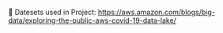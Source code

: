 :paperclip: Datesets used in Project: https://aws.amazon.com/blogs/big-data/exploring-the-public-aws-covid-19-data-lake/
